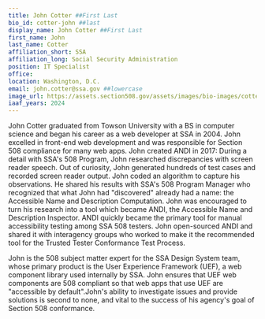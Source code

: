 ```yaml
---
title: John Cotter ##First Last
bio_id: cotter-john ##last
display_name: John Cotter ##First Last
first_name: John
last_name: Cotter
affiliation_short: SSA
affiliation_long: Social Security Administration
position: IT Specialist
office: 
location: Washington, D.C.
email: john.cotter@ssa.gov ##lowercase
image_url: https://assets.section508.gov/assets/images/bio-images/cotter-john.jpg
iaaf_years: 2024
---
```

John Cotter graduated from Towson University with a BS in computer science and began his career as a web developer at SSA in 2004. John excelled in front-end web development and was responsible for Section 508 compliance for many web apps. John created ANDI in 2017: During a detail with SSA's 508 Program, John researched discrepancies with screen reader speech. Out of curiosity, John generated hundreds of test cases and recorded screen reader output. John coded an algorithm to capture his observations. He shared his results with SSA's 508 Program Manager who recognized that what John had "discovered" already had a name: the Accessible Name and Description Computation. John was encouraged to turn his research into a tool which became ANDI, the Accessible Name and Description Inspector. ANDI quickly became the primary tool for manual accessibility testing among SSA 508 testers. John open-sourced ANDI and shared it with interagency groups who worked to make it the recommended tool for the Trusted Tester Conformance Test Process. 

John is the 508 subject matter expert for the SSA Design System team, whose primary product is the User Experience Framework (UEF), a web component library used internally by SSA. John ensures that UEF web components are 508 compliant so that web apps that use UEF are "accessible by default".John's ability to investigate issues and provide solutions is second to none, and vital to the success of his agency's goal of Section 508 conformance.